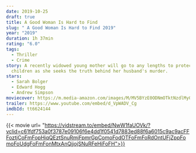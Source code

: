 ```yaml
---
date: 2019-10-25
draft: true
title: A Good Woman Is Hard to Find
slug: " A Good Woman Is Hard to Find 2019"
year: "2019"
duration: 1h 37min
rating: "6.0"
tags:
  - Thriller
  - Crime
story: A recently widowed young mother will go to any lengths to protect her
  children as she seeks the truth behind her husband's murder.
stars:
  - Sarah Bolger
  - Edward Hogg
  - Andrew Simpson
moviecover: https://m.media-amazon.com/images/M/MV5BYzE0ODNmOTktNzdlMy00MjUyLWEyMzYtMGU3N2U0YTdkMGJhXkEyXkFqcGdeQXVyMTkxNjUyNQ@@._V1_UY268_CR1,0,182,268_AL_.jpg
trailer: https://www.youtube.com/embed/d_VpWADV_Cg
imdbId: tt6624144
---
```


{{< movie url= "https://vidstream.to/embed/NwW1faUOVk/?vclid=c61fdf753a0f3787e09106f6e4dd1f0541d7883ed88f6a6015c9ac9acFFFoztjCoFmFopHiqQEztSnuRmjFpmrGpComoFodOTFoFmFoRdOntUFjZppFomoFoUdgFoFmFonMtxAnQjjojSNuRFeHiFoFH">}}
